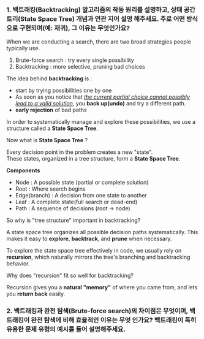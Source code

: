 ### 1. 백트래킹(Backtracking) 알고리즘의 작동 원리를 설명하고, 상태 공간 트리(State Space Tree) 개념과 연관 지어 설명 해주세요. 주로 어떤 방식으로 구현되며(예: 재귀), 그 이유는 무엇인가요?

When we are conducting a search, there are two broad strategies people typically use.

1. Brute-force search : try every single possibility
2. Backtracking : more selective, pruning bad choices

The idea behind **backtracking** is :
 - start by trying possibilities one by one
 - As soon as you notice that <u>*the current partial choice cannot possibly lead to a valid solution*</u>, you **back up(undo)** and try a different path.
- **early rejection** of bad paths

In order to systematically manage and explore these possibilities, we use a structure called a **State Space Tree**.

Now what is **State Space Tree** ?

Every decision point in the problem creates a new "state". <br>
These states, organized in a tree structure, form a **State Space Tree**.


**Components**
- Node : A possible state (partial or complete solution)
- Root : Where search begins
- Edge(branch) : A decision from one state to another
- Leaf : A complete state(full search or dead-end)
- Path : A sequence of decisions (root -> node)

So why is "tree structure" important in backtracking?

A state space tree organizes all possible decision paths systematically.
This makes it easy to **explore**, **backtrack**, and **prune** when necessary.

To explore the state space tree effectively in code, we usually rely on **recursion**, which naturally mirrors the tree's branching and backtracking behavior.

Why does "recursion" fit so well for backtracking?

Recursion gives you a **natural "memory"** of where you came from, and lets you **return back** easily.

### 2. 백트래킹과 완전 탐색(Brute-force search)의 차이점은 무엇이며, 백트래킹이 완전 탐색에 비해 효율적인 이유는 무엇 인가요? 백트래킹이 특히 유용한 문제 유형의 예시를 들어 설명해주세요.









